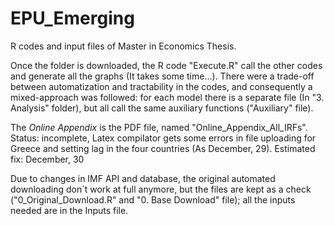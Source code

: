 # EPU_Emerging
R codes and input files of Master in Economics Thesis.

Once the folder is downloaded, the R code "Execute.R" call the other codes and generate all the graphs (It takes some time...). There were a trade-off between automatization and tractability in the codes, and consequently a mixed-approach was followed: for each model there is a separate file (In "3. Analysis" folder), but all call the same auxiliary functions ("Auxiliary" file). 

The *Online Appendix* is the PDF file, named "Online_Appendix_All_IRFs". Status: incomplete, Latex compilator gets some errors in file uploading for Greece and setting lag in the four countries (As December, 29). Estimated fix: December, 30

Due to changes in IMF API and database, the original automated downloading don´t work at full anymore, but the files are kept as a check ("0_Original_Download.R" and "0. Base Download" file); all the inputs needed are in the Inputs file.
